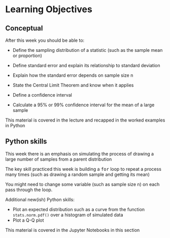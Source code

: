 # Learning Objectives

## Conceptual


After this week you should be able to:

* Define the sampling distribution of a statistic (such as the sample mean or proportion) <li> Define standard error and explain its relationship to standard deviation
* Explain how the standard error depends on sample size n
* State the Central Limit Theorem and know when it applies


* Define a confidence interval
* Calculate a 95% or 99% confidence interval for the mean of a
large sample


This material is covered in the lecture and recapped in the worked
examples in Python

## Python skills

This week there is an emphasis on simulating the process of drawing a
large number of samples from a parent distribution

The key skill practiced this week is building a <tt>for</tt> loop to
repeat a process many times
(such as drawing a random sample and getting its mean)

You might need to change some variable (such as sample
size n) on each pass through the loop.

Additional new(ish) Python skills:

* Plot an expected distribution such as a curve from the function
`stats.norm.pdf()` over a histogram of simulated data
* Plot a Q-Q plot

This material is covered in the Jupyter Notebooks in this section
